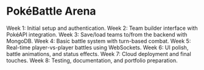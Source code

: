 # PokéBattle Arena

Week 1: Initial setup and authentication.
Week 2: Team builder interface with PokéAPI integration.
Week 3: Save/load teams to/from the backend with MongoDB.
Week 4: Basic battle system with turn-based combat.
Week 5: Real-time player-vs-player battles using WebSockets.
Week 6: UI polish, battle animations, and status effects.
Week 7: Cloud deployment and final touches.
Week 8: Testing, documentation, and portfolio preparation.
